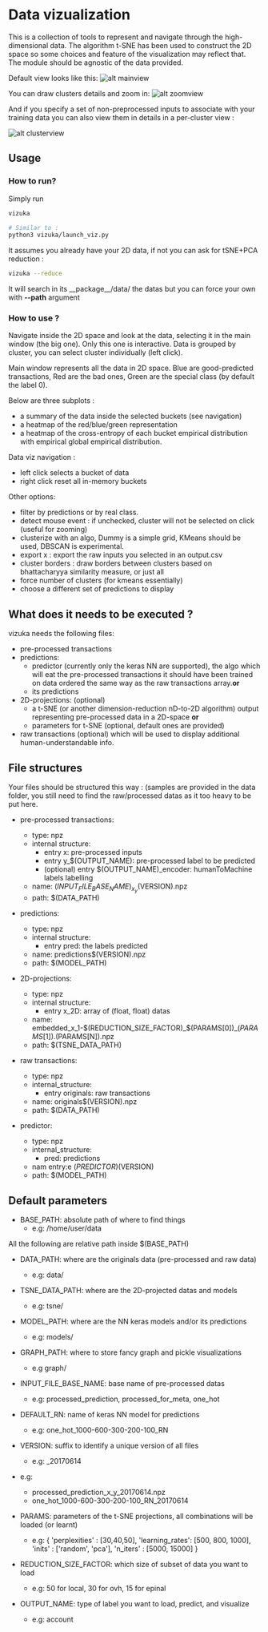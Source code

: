 Data vizualization
==================

This is a collection of tools to represent and navigate through the high-dimensional data. The algorithm t-SNE has been used to construct the 2D space so some choices and feature of the visualization may reflect that. The module should be agnostic of the data provided.

Default view looks like this:
![alt mainview](docs/main_view.png')

You can draw clusters details and zoom in:
![alt zoomview](docs/zoom_view.png')

And if you specify a set of non-preprocessed inputs to associate with your training data you can also view them in details in a per-cluster view :

![alt clusterview](docs/cluster_view.png')


Usage
-----

### How to run?

Simply run
```sh
vizuka

# Similar to :
python3 vizuka/launch_viz.py
```

It assumes you already have your 2D data, if not you can ask for tSNE+PCA reduction :
```sh
vizuka --reduce
```

It will search in its \_\_package\_\_/data/ the datas but you can force your own with __--path__ argument

### How to use ?
Navigate inside the 2D space and look at the data, selecting it in the main window (the big one). Only this one is interactive. Data is grouped by cluster, you can select cluster individually (left click).

Main window represents all the data in 2D space. Blue are good-predicted transactions, Red are the bad ones, Green are the special class (by default the label 0).

Below are three subplots :
* a summary of the data inside the selected buckets (see navigation)
* a heatmap of the red/blue/green representation
* a heatmap of the cross-entropy of each bucket empirical distribution with empirical global empirical distribution.

Data viz navigation :
* left click selects a bucket of data
* right click reset all in-memory buckets

Other options:
* filter by predictions or by real class.
* detect mouse event : if unchecked, cluster will not be selected on click (useful for zooming)
* clusterize with an algo, Dummy is a simple grid, KMeans should be used, DBSCAN is experimental.
* export x : export the raw inputs you selected in an output.csv 
* cluster borders : draw borders between clusters based on bhattacharyya similarity measure, or just all
* force number of clusters (for kmeans essentially)
* choose a different set of predictions to display

What does it needs to be executed ?
-----------------------------------

vizuka needs the following files:
* pre-processed transactions
* predictions:
    * predictor (currently only the keras NN are supported), the algo which will eat the pre-processed transactions
            it should have been trained on data ordered the same way as the raw transactions array.**or** 
    * its predictions
* 2D-projections: (optional)
    * a t-SNE (or another dimension-reduction nD-to-2D algorithm) output representing pre-processed data in a 2D-space **or**
    * parameters for t-SNE (optional, default ones are provided)
* raw transactions (optional) which will be used to display additional human-understandable info.


File structures
---------------

Your files should be structured this way :
(samples are provided in the data folder, you still need to find the raw/processed datas as it too heavy to be put here.

* pre-processed transactions:
    * type: npz
    * internal structure:
        * entry x: pre-processed inputs
        * entry y_$(OUTPUT_NAME): pre-processed label to be predicted
        * (optional) entry $(OUTPUT_NAME)_encoder: humanToMachine labels labelling
    * name: $(INPUT_FILE_BASE_NAME)_x_y$(VERSION).npz
    * path: $(DATA_PATH)

* predictions:
    * type: npz
    * internal structure:
        * entry pred: the labels predicted
    * name: predictions$(VERSION).npz
    * path: $(MODEL_PATH)

* 2D-projections:
    * type: npz
    * internal structure:
        * entry x_2D: array of (float, float) datas
    * name: embedded_x_1-$(REDUCTION_SIZE_FACTOR)_$(PARAMS[0])_$(PARAMS[1]).$(PARAMS[N]).npz
    * path: $(TSNE_DATA_PATH)

* raw transactions:
    * type: npz
    * internal_structure:
        * entry originals: raw transactions
    * name: originals$(VERSION).npz
    * path: $(DATA_PATH)
    
* predictor:
    * type: npz
    * internal_structure:
        * pred: predictions
    * nam entry:e $(PREDICTOR)$(VERSION)
    * path: $(MODEL_PATH)

Default parameters
------------------

* BASE_PATH: absolute path of where to find things
    * e.g: /home/user/data

All the following are relative path inside $(BASE_PATH)
* DATA_PATH: where are the originals data (pre-processed and raw data)
    * e.g: data/
* TSNE_DATA_PATH: where are the 2D-projected datas and models
    * e.g: tsne/
* MODEL_PATH: where are the NN keras models and/or its predictions
    * e.g: models/
* GRAPH_PATH: where to store fancy graph and pickle visualizations
    * e.g graph/

* INPUT_FILE_BASE_NAME: base name of pre-processed datas
    * e.g: processed_prediction, processed_for_meta, one_hot
* DEFAULT_RN: name of keras NN model for predictions
    * e.g: one_hot_1000-600-300-200-100_RN
* VERSION: suffix to identify a unique version of all files
    * e.g: _20170614

* e.g:
    * processed_prediction_x_y_20170614.npz
    * one_hot_1000-600-300-200-100_RN_20170614

* PARAMS: parameters of the t-SNE projections, all combinations will be loaded (or learnt)
    * e.g: {
        'perplexities'  : [30,40,50],
        'learning_rates': [500, 800, 1000],
        'inits'         : ['random', 'pca'],
         'n_iters'       : [5000, 15000]
         }
* REDUCTION_SIZE_FACTOR: which size of subset of data you want to load
    * e.g: 50 for local, 30 for ovh, 15 for epinal
    
* OUTPUT_NAME: type of label you want to load, predict, and visualize
    * e.g: account
